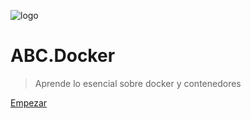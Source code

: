 <!-- docs/_coverpage.md -->

![logo](/images/docker-svgrepo-com.svg)

# ABC.Docker

> Aprende lo esencial sobre docker y contenedores

[Empezar](/README)